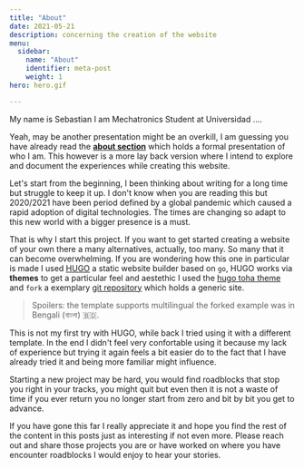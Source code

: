 ```yaml
---
title: "About"
date: 2021-05-21
description: concerning the creation of the website
menu:
  sidebar:
    name: "About"
    identifier: meta-post
    weight: 1
hero: hero.gif

---
```

My name is Sebastian I am Mechatronics Student at Universidad ....


Yeah, may be another presentation might be an overkill, I am guessing you have already read the __[about section](/#about)__  which holds a formal presentation of who I am. This however is a more lay back version where I intend to explore and document the experiences while creating this website.

Let's start from the beginning, I been thinking about writing for a long time but struggle to keep it up. I don't know when you are reading this but 2020/2021 have been period defined by a global pandemic which caused a rapid adoption of digital technologies. The times are changing so adapt to this new world with a bigger presence is a must.

That is why I start this project. If you want to get started creating a website of your own there a many alternatives, actually, too many. So many that it can become overwhelming. If you are wondering how this one in particular is made I used [HUGO](https://gohugo.io/) a static website builder based on ```go```, HUGO works via __themes__ to get a particular feel and aestethic I used the [hugo toha theme](https://hugo-toha.github.io) and ```fork``` a exemplary [git repository](https://github.com/hugo-toha/hugo-toha.github.io) which holds a generic site.  

> Spoilers: the template supports multilingual the forked example was in Bengali (বাংলা) 🇧🇩. 

This is not my first try with HUGO, while back I tried using it with a different template. In the end I didn't feel very confortable using it because my lack of experience but trying it again feels a bit easier do to the fact that I have already tried it and being more familiar might influence. 

Starting a new project may be hard, you would find roadblocks that stop you right in your tracks, you might quit but even then it is not a waste of time if you ever return you no longer start from zero and bit by bit you get to advance. 


If you have gone this far I really appreciate it and hope you find the rest of the content in this posts just as interesting if not even more. Please reach out and share those projects you are or have worked on where you have encounter roadblocks I would enjoy to hear your stories.


<p align = "center" >
<a href="mailto:jsduenass@unal.edu.co">
    <i class="fas fa-envelope fa-4x"style = "vertical-align:top; margin:4px"></i>
<a/>

<a href="https://github.com/jsduenass">
    <i class="fab fa-github fa-4x" style = "vertical-align:top; margin:4px"></i>
<a/>

<a href="https://www.linkedin.com/in/jsduenass/">
    <i class="fab fa-linkedin-in fa-4x" style = "vertical-align:top; margin:4px"></i>
<a/>

<a href="https://twitter.com/jsduenass">
    <i class="fab fa-twitter fa-4x"style = "vertical-align:top; margin:4px"></i>
<a/>

<p/>